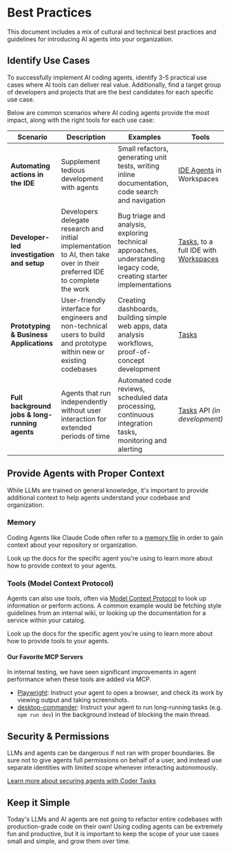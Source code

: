 # Best Practices

This document includes a mix of cultural and technical best practices and guidelines for introducing AI agents into your organization.

## Identify Use Cases

To successfully implement AI coding agents, identify 3-5 practical use cases where AI tools can deliver real value. Additionally, find a target group of developers and projects that are the best candidates for each specific use case.

Below are common scenarios where AI coding agents provide the most impact, along with the right tools for each use case:

| Scenario                                       | Description                                                                                                               | Examples                                                                                                             | Tools                                                                 |
|------------------------------------------------|---------------------------------------------------------------------------------------------------------------------------|----------------------------------------------------------------------------------------------------------------------|-----------------------------------------------------------------------|
| **Automating actions in the IDE**              | Supplement tedious development with agents                                                                                | Small refactors, generating unit tests, writing inline documentation, code search and navigation                     | [IDE Agents](./ide-agents.md) in Workspaces                           |
| **Developer-led investigation and setup**      | Developers delegate research and initial implementation to AI, then take over in their preferred IDE to complete the work | Bug triage and analysis, exploring technical approaches, understanding legacy code, creating starter implementations | [Tasks](./tasks.md), to a full IDE with [Workspaces](../user-guides/workspace-access/index.md) |
| **Prototyping & Business Applications**        | User-friendly interface for engineers and non-technical users to build and prototype within new or existing codebases     | Creating dashboards, building simple web apps, data analysis workflows, proof-of-concept development                 | [Tasks](./tasks.md)                                                   |
| **Full background jobs & long-running agents** | Agents that run independently without user interaction for extended periods of time                                       | Automated code reviews, scheduled data processing, continuous integration tasks, monitoring and alerting             | [Tasks](./tasks.md) API *(in development)*                            |

## Provide Agents with Proper Context

While LLMs are trained on general knowledge, it's important to provide additional context to help agents understand your codebase and organization.

### Memory

Coding Agents like Claude Code often refer to a [memory file](https://docs.anthropic.com/en/docs/claude-code/memory) in order to gain context about your repository or organization.

Look up the docs for the specific agent you're using to learn more about how to provide context to your agents.

### Tools (Model Context Protocol)

Agents can also use tools, often via [Model Context Protocol](https://modelcontextprotocol.io/introduction) to look up information or perform actions. A common example would be fetching style guidelines from an internal wiki, or looking up the documentation for a service within your catalog.

Look up the docs for the specific agent you're using to learn more about how to provide tools to your agents.

#### Our Favorite MCP Servers

In internal testing, we have seen significant improvements in agent performance when these tools are added via MCP.

- [Playwright](https://github.com/microsoft/playwright-mcp): Instruct your agent
  to open a browser, and check its work by viewing output and taking
  screenshots.
- [desktop-commander](https://github.com/wonderwhy-er/DesktopCommanderMCP):
  Instruct your agent to run long-running tasks (e.g. `npm run dev`) in the background instead of blocking the main thread.

## Security & Permissions

LLMs and agents can be dangerous if not ran with proper boundaries. Be sure not to give agents full permissions on behalf of a user, and instead use separate identities with limited scope whenever interacting autonomously.

[Learn more about securing agents with Coder Tasks](./security.md)

## Keep it Simple

Today's LLMs and AI agents are not going to refactor entire codebases with production-grade code on their own! Using coding agents can be extremely fun and productive, but it is important to keep the scope of your use cases small and simple, and grow them over time.

